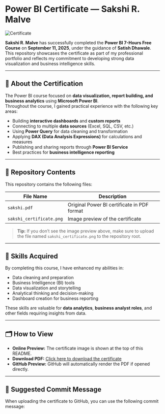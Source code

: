 # Power BI Certificate — Sakshi R. Malve

![Certificate](./sakshi_certificate.png)

**Sakshi R. Malve** has successfully completed the **Power BI 7-Hours Free Course** on **September 11, 2025**, under the guidance of **Satish Dhawale**.  
This repository showcases the certificate as part of my professional portfolio and reflects my commitment to developing strong data visualization and business intelligence skills.

---

## 📜 About the Certification

The Power BI course focused on **data visualization, report building, and business analytics** using **Microsoft Power BI**.  
Throughout the course, I gained practical experience with the following key areas:

- Building **interactive dashboards** and **custom reports**  
- Connecting to multiple **data sources** (Excel, SQL, CSV, etc.)  
- Using **Power Query** for data cleaning and transformation  
- Applying **DAX (Data Analysis Expressions)** for calculations and measures  
- Publishing and sharing reports through **Power BI Service**  
- Best practices for **business intelligence reporting**

---

## 📂 Repository Contents

This repository contains the following files:

| File Name | Description |
|------------|-------------|
| `sakshi.pdf` | Original Power BI certificate in PDF format |
| `sakshi_certificate.png` | Image preview of the certificate |

> **Tip:** If you don’t see the image preview above, make sure to upload the file named `sakshi_certificate.png` to the repository root.

---

## 🎯 Skills Acquired

By completing this course, I have enhanced my abilities in:

- Data cleaning and preparation  
- Business Intelligence (BI) tools  
- Data visualization and storytelling  
- Analytical thinking and decision-making  
- Dashboard creation for business reporting  

These skills are valuable for **data analytics**, **business analyst roles**, and other fields requiring insights from data.

---

## 🗂 How to View

- **Online Preview:** The certificate image is shown at the top of this README.  
- **Download PDF:** [Click here to download the certificate](./sakshi.pdf)  
- **GitHub Preview:** GitHub will automatically render the PDF if opened directly.

---

## 📝 Suggested Commit Message

When uploading the certificate to GitHub, you can use the following commit message:

